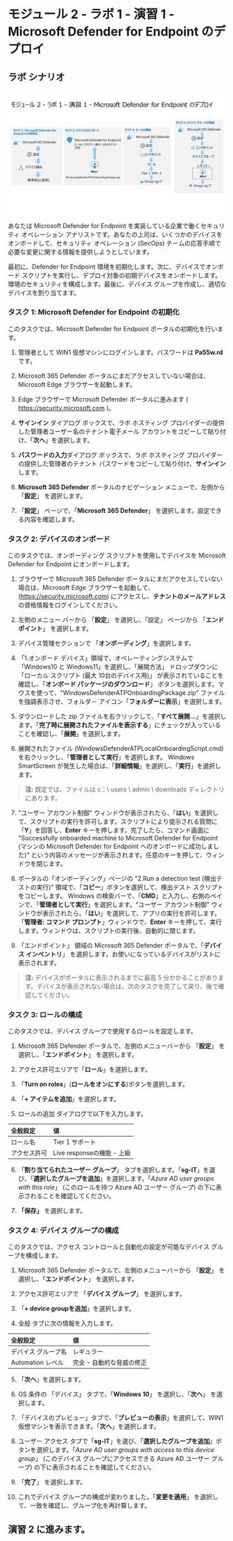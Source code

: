 # モジュール 2 - ラボ 1 - 演習 1 - Microsoft Defender for Endpoint のデプロイ

## ラボ シナリオ

![Lab overview.](../Media/SC-200-Lab_Diagrams_Mod2_L1_Ex1.png)

あなたは Microsoft Defender for Endpoint を実装している企業で働くセキュリティ オペレーション アナリストです。あなたの上司は、いくつかのデバイスをオンボードして、セキュリティ オペレーション (SecOps) チームの応答手順で必要な変更に関する情報を提供しようとしています。

最初に、Defender for Endpoint 環境を初期化します。次に、デバイスでオンボード スクリプトを実行し、デプロイ対象の初期デバイスをオンボードします。環境のセキュリティを構成します。最後に、デバイス グループを作成し、適切なデバイスを割り当てます。

### タスク 1: Microsoft Defender for Endpoint の初期化

このタスクでは、Microsoft Defender for Endpoint ポータルの初期化を行います。

1. 管理者として WIN1 仮想マシンにログインします。パスワードは **Pa55w.rd** です。  

2. Microsoft 365 Defender ポータルにまだアクセスしていない場合は、Microsoft Edge ブラウザーを起動します。

3. Edge ブラウザーで Microsoft Defender ポータルに進みます ( https://security.microsoft.com )。

4. **サインイン** ダイアログ ボックスで、ラボ ホスティング プロバイダーの提供した管理者ユーザー名のテナント電子メール アカウントをコピーして貼り付け、「**次へ**」を選択します。

5. **パスワードの入力**ダイアログ ボックスで、ラボ ホスティング プロバイダーの提供した管理者のテナント パスワードをコピーして貼り付け、**サインイン** します。

6. **Microsoft 365 Defender** ポータルのナビゲーション メニューで、左側から 「**設定**」 を選択します。

7. 「**設定**」 ページで、「**Microsoft 365 Defender**」 を選択します。設定できる内容を確認します。

### タスク 2: デバイスのオンボード

このタスクでは、オンボーディング スクリプトを使用してデバイスを Microsoft Defender for Endpoint にオンボードします。

1. ブラウザーで Microsoft 365 Defender ポータルにまだアクセスしていない場合は、Microsoft Edge ブラウザーを起動して、(https://security.microsoft.com) にアクセスし、**テナントのメールアドレス** の資格情報をログインしてください。

2. 左側のメニュー バーから 「**設定**」 を選択し、「設定」 ページから 「**エンドポイント**」 を選択します。

3. デバイス管理セクションで 「**オンボーディング**」を選択します。

4. 「1.オンボード デバイス」領域で、オペレーティングシステムで「Windows10 と Windows11」を選択し、「展開方法」 ドロップダウンに 「ローカル スクリプト (最大 10台のデバイス用)」 が表示されていることを確認し、「**オンボード パッケージのダウンロード**」 ボタンを選択します。マウスを使って、"WindowsDefenderATPOnboardingPackage.zip" ファイルを強調表示させ、フォルダ－ アイコン「**フォルダーに表示**」を選択します。

5. ダウンロードした zip ファイルを右クリックして、「**すべて展開...**」を選択します。「**完了時に展開されたファイルを表示する**」にチェックが入っていることを確認し、「**展開**」を選択します。

6. 展開されたファイル (WindowsDefenderATPLocalOnboardingScript.cmd) を右クリックし、「**管理者として実行**」を選択します。  Windows SmartScreen が発生した場合は、「**詳細情報**」を選択し、「**実行**」を選択します。

> **注:** 既定では、ファイルは c：\ users \ admin \ downloads ディレクトリにあります。
    
7. "ユーザー アカウント制御" ウィンドウが表示されたら、「**はい**」を選択して、スクリプトの実行を許可します。スクリプトにより提示される質問に「**Y**」を回答し、**Enter** キーを押します。完了したら、コマンド画面に "Successfully onboarded machine to Microsoft Defender for Endpoint (マシンの Microsoft Defender for Endpoint へのオンボードに成功しました)" という内容のメッセージが表示されます。任意のキーを押して、ウィンドウを閉じます。

8. ポータルの「オンボーディング」ページの "2.Run a detection test (検出テストの実行)" 領域で、「**コピー**」ボタンを選択して、検出テスト スクリプトをコピーします。  Windows の検索バーで、「**CMD**」と入力し、右側のペインで、「**管理者として実行**」を選択します。"ユーザー アカウント制御" ウィンドウが表示されたら、「**はい**」を選択して、アプリの実行を許可します。「**管理者: コマンド プロンプト**」ウィンドウで、**Enter** キーを押して、実行します。ウィンドウは、スクリプトの実行後、自動的に閉じます。

9. 「エンドポイント」 領域の Microsoft 365 Defender ポータルで、「**デバイス インベントリ**」 を選択します。お使いになっているデバイスがリストに表示されます。

> **注:** デバイスがポータルに表示されるまでに最高 5 分かかることがあります。デバイスが表示されない場合は、次のタスクを完了して戻り、後で確認してください。


### タスク 3: ロールの構成

このタスクでは、デバイス グループで使用するロールを設定します。

1. Microsoft 365 Defender ポータルで、左側のメニューバーから 「**設定**」 を選択し、「**エンドポイント**」 を選択します。 

2. アクセス許可エリアで「**ロール**」を選択します。

3. 「**Turn on roles**」(**ロールをオンにする**)ボタンを選択します。

4. 「**+ アイテムを追加**」を選択します。

5. ロールの追加 ダイアログで以下を入力します。

|全般設定|値|
|:----|:----|
|ロール名|Tier 1 サポート|
|アクセス許可|Live responseの機能 - 上級|

6. 「**割り当てられたユーザー グループ**」 タブを選択します。「**sg-IT**」を選び、「**選択したグループを追加**」を選択します。「*Azure AD user groups with this role*」 (このロールを持つ Azure AD ユーザー グループ) の下に表示されることを確認してください。

7. **「保存」** を選択します。


### タスク 4: デバイス グループの構成

このタスクでは、アクセス コントロールと自動化の設定が可能なデバイス グループを構成します。

1. Microsoft 365 Defender ポータルで、左側のメニューバーから 「**設定**」 を選択し、「**エンドポイント**」 を選択します。 

2. アクセス許可エリアで 「**デバイス グループ**」 を選択します。

3. 「**+ device groupを追加**」を選択します。

4. 全般 タブに次の情報を入力します。

|全般設定|値|
|:----|:----|
|デバイス グループ名|レギュラー|
|Automation レベル|完全 - 自動的な脅威の修正|

5. 「**次へ**」を選択します。

6. OS 条件の 「デバイス」 タブで、「**Windows 10**」 を選択し、「**次へ**」 を選択します。

7. 「デバイスのプレビュー」タブで、「**プレビューの表示**」を選択して、WIN1 仮想マシンを表示できます。「**次へ**」を選択します。

8. ユーザー アクセス タブで「**sg-IT**」を選び、「**選択したグループを追加**」ボタンを選択します。「*Azure AD user groups with access to this device group*」 (このデバイス グループにアクセスできる Azure AD ユーザー グループ) の下に表示されることを確認してください。

9. 「**完了**」 を選択します。

10. これでデバイス グループの構成が変わりました。「**変更を適用**」 を選択して、一致を確認し、グループ化を再計算します。


## 演習 2 に進みます。

